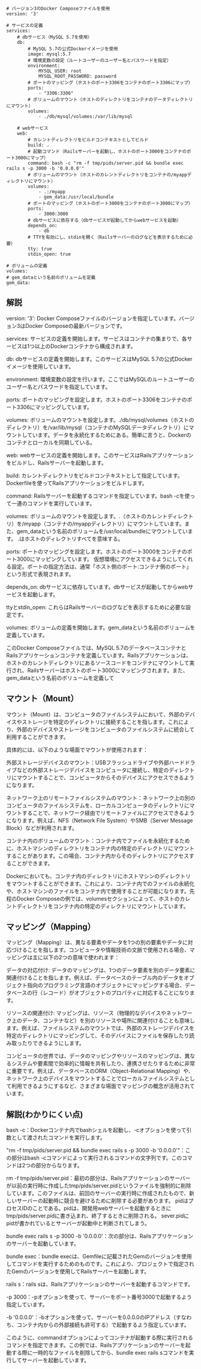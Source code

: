 ```
# バージョン3のDocker Composeファイルを使用
version: '3'

# サービスの定義
services:
    # dbサービス（MySQL 5.7を使用）
    db:
        # MySQL 5.7の公式Dockerイメージを使用
        image: mysql:5.7
        # 環境変数の設定（ルートユーザーのユーザー名とパスワードを指定）
        environment:
            MYSQL_USER: root
            MYSQL_ROOT_PASSWORD: password
        # ポートのマッピング（ホストのポート3306をコンテナのポート3306にマップ）
        ports:
            - "3306:3306"
        # ボリュームのマウント（ホストのディレクトリをコンテナのデータディレクトリにマウント）
        volumes:
            - ./db/mysql/volumes:/var/lib/mysql

    # webサービス
    web:
        # カレントディレクトリをビルドコンテキストとしてビルド
        build: .
        # 起動コマンド（Railsサーバーを起動し、ホストのポート3000をコンテナのポート3000にマップ）
        command: bash -c "rm -f tmp/pids/server.pid && bundle exec rails s -p 3000 -b '0.0.0.0'"
        # ボリュームのマウント（ホストのカレントディレクトリをコンテナの/myappディレクトリにマウント）
        volumes:
            - .:/myapp
            - gem_data:/usr/local/bundle
        # ポートのマッピング（ホストのポート3000をコンテナのポート3000にマップ）
        ports:
            - 3000:3000
        # dbサービスに依存する（dbサービスが起動してからwebサービスを起動）
        depends_on:
            - db
        # TTYを有効にし、stdinを開く（Railsサーバーのログなどを表示するために必要）
        tty: true
        stdin_open: true

# ボリュームの定義
volumes:
# gem_dataという名前のボリュームを定義
gem_data:
 ```

## 解説

version: '3': Docker Composeファイルのバージョンを指定しています。バージョン3はDocker Composeの最新バージョンです。

services: サービスの定義を開始します。サービスはコンテナの集まりで、各サービスは1つ以上のDockerコンテナから構成されます。

db: dbサービスの定義を開始します。このサービスはMySQL 5.7の公式Dockerイメージを使用しています。

environment: 環境変数の設定を行います。ここではMySQLのルートユーザーのユーザー名とパスワードを指定しています。

ports: ポートのマッピングを設定します。ホストのポート3306をコンテナのポート3306にマッピングしています。

volumes: ボリュームのマウントを設定します。./db/mysql/volumes（ホストのディレクトリ）を/var/lib/mysql（コンテナのMySQLデータディレクトリ）にマウントしています。データを永続化するためにある。簡単に言うと、Dockerのコンテナとローカルを同期している。

web: webサービスの定義を開始します。このサービスはRailsアプリケーションをビルドし、Railsサーバーを起動します。

build: カレントディレクトリをビルドコンテキストとして指定しています。Dockerfileを使ってRailsアプリケーションをビルドします。

command: Railsサーバーを起動するコマンドを指定しています。bash -cを使って一連のコマンドを実行しています。

volumes: ボリュームのマウントを設定します。.（ホストのカレントディレクトリ）を/myapp（コンテナの/myappディレクトリ）にマウントしています。また、gem_dataという名前のボリュームを/usr/local/bundleにマウントしています。
.はホストのディレクトリすべてを意味する。

ports: ポートのマッピングを設定します。ホストのポート3000をコンテナのポート3000にマッピングしています。
        仮想環境にアクセスできるようにしてくれる設定。ポートの指定方法は、通常「ホスト側のポート:コンテナ側のポート」という形式で表現されます。

depends_on: dbサービスに依存しています。dbサービスが起動してからwebサービスを起動します。

ttyとstdin_open: これらはRailsサーバーのログなどを表示するために必要な設定です。

volumes: ボリュームの定義を開始します。gem_dataという名前のボリュームを定義しています。

このDocker Composeファイルでは、MySQL 5.7のデータベースコンテナとRailsアプリケーションコンテナを定義しています。Railsアプリケーションは、ホストのカレントディレクトリにあるソースコードをコンテナにマウントして実行され、Railsサーバーはホストのポート3000にマッピングされます。また、gem_dataという名前のボリュームを定義して




## マウント（Mount）
マウント（Mount）は、コンピュータのファイルシステムにおいて、外部のデバイスやストレージを特定のディレクトリに接続することを指します。これにより、外部のデバイスやストレージをコンピュータのファイルシステムに統合して利用することができます。

具体的には、以下のような場面でマウントが使用されます：

外部ストレージデバイスのマウント：USBフラッシュドライブや外部ハードドライブなどの外部ストレージデバイスをコンピュータに接続し、特定のディレクトリにマウントすることで、コンピュータからそのデバイスにアクセスできるようになります。

ネットワーク上のリモートファイルシステムのマウント：ネットワーク上の別のコンピュータのファイルシステムを、ローカルコンピュータのディレクトリにマウントすることで、ネットワーク経由でリモートファイルにアクセスできるようになります。例えば、NFS（Network File System）やSMB（Server Message Block）などが利用されます。

コンテナ内のボリュームのマウント：コンテナ内でファイルを永続化するために、ホストマシンのディレクトリをコンテナ内の特定のディレクトリにマウントすることがあります。この場合、コンテナ内からそのディレクトリにアクセスすることができます。

Dockerにおいても、コンテナ内のディレクトリにホストマシンのディレクトリをマウントすることができます。これにより、コンテナ内でのファイルの永続化や、ホストマシンのファイルをコンテナ内で使用することが可能になります。先程のDocker Composeの例では、volumesセクションによって、ホストのカレントディレクトリをコンテナ内の特定のディレクトリにマウントしています。




## マッピング（Mapping）
マッピング（Mapping）は、異なる要素やデータを1つの別の要素やデータに対応づけることを指します。コンピュータや情報技術の文脈で使用される場合、マッピングは主に以下の2つの意味で使われます：

データの対応付け: データのマッピングは、1つのデータ要素を別のデータ要素に関連付けることを指します。例えば、データベースのテーブル内のデータをオブジェクト指向のプログラミング言語のオブジェクトにマッピングする場合、データベースの行（レコード）がオブジェクトのプロパティに対応することになります。

リソースの関連付け: マッピングは、リソース（物理的なデバイスやネットワーク上のデータ、コンテナなど）を別のリソースや場所に関連付けることも意味します。例えば、ファイルシステムのマウントでは、外部のストレージデバイスを特定のディレクトリにマッピングして、そのデバイスにファイルを保存したり読み取ったりできるようにします。

コンピュータの世界では、データのマッピングやリソースのマッピングは、異なるシステムや要素間で効率的に情報を共有したり、連携させたりするために非常に重要です。例えば、データベースのORM（Object-Relational Mapping）や、ネットワーク上のデバイスをマウントすることでローカルファイルシステムとして利用できるようにするなど、さまざまな場面でマッピングの概念が活用されています。

## 解説(わかりにくい点)

bash -c：Dockerコンテナ内でbashシェルを起動し、-cオプションを使って引数として渡されたコマンドを実行します。

"rm -f tmp/pids/server.pid && bundle exec rails s -p 3000 -b '0.0.0.0'"：この部分はbash -cコマンドによって実行されるコマンドの文字列です。このコマンドは2つの部分からなります。

rm -f tmp/pids/server.pid：最初の部分は、Railsアプリケーションのサーバーが以前の実行時に作成したtmp/pids/server.pidというファイルを強制的に削除しています。このファイルは、前回のサーバーの実行時に作成されたもので、新しいサーバーの起動時に競合を避けるために削除する必要があります。
pidはプロセスIDのことである。pidは、開発用webサーバーを起動するときにtmp/pids/server.pidに書き込まれ、終了するときに削除される。
sever.pidにpidが書かれているとサーバーが起動中と判断されてしまう。


bundle exec rails s -p 3000 -b '0.0.0.0'：次の部分は、Railsアプリケーションのサーバーを起動しています。

bundle exec：bundle execは、Gemfileに記載されたGemのバージョンを使用してコマンドを実行するためのものです。これにより、プロジェクトで指定されたGemのバージョンを使用してRailsサーバーを起動します。

rails s：rails sは、Railsアプリケーションのサーバーを起動するコマンドです。

-p 3000：-pオプションを使って、サーバーをポート番号3000で起動するよう指定しています。

-b '0.0.0.0'：-bオプションを使って、サーバーを0.0.0.0のIPアドレス（すなわち、コンテナ内からの外部接続も許可する）で起動するよう指定しています。

このように、commandオプションによってコンテナが起動する際に実行されるコマンドを指定できます。この例では、Railsアプリケーションのサーバーを起動する際に一時的なファイルを削除してから、bundle exec rails sコマンドを実行してサーバーを起動しています。



